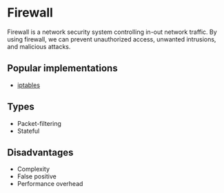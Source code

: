 # Firewall

Firewall is a network security system controlling in-out network traffic. By using firewall, we can prevent unauthorized access, unwanted intrusions, and malicious attacks.

## Popular implementations

- [iptables](iptables.md)

## Types

- Packet-filtering
- Stateful

## Disadvantages

- Complexity
- False positive
- Performance overhead